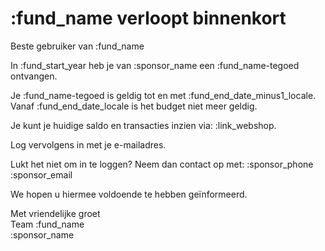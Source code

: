 # :fund_name verloopt binnenkort

Beste gebruiker van :fund_name

In :fund_start_year heb je van :sponsor_name een :fund_name-tegoed ontvangen.
&nbsp;  

Je :fund_name-tegoed is geldig tot en met :fund_end_date_minus1_locale. Vanaf :fund_end_date_locale is het budget niet meer geldig.
&nbsp;  

Je kunt je huidige saldo en transacties inzien via: :link_webshop.
&nbsp;  

Log vervolgens in met je e-mailadres.
&nbsp;  

Lukt het niet om in te loggen? Neem dan contact op met:
:sponsor_phone  
:sponsor_email

We hopen u hiermee voldoende te hebben geïnformeerd.
&nbsp;  

Met vriendelijke groet  
Team :fund_name  
:sponsor_name